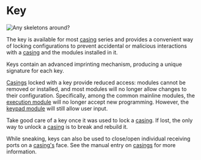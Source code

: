 # Key

![Any skeletons around?](item:tis3d:key)

The key is available for most [casing](../block/casing.md) series and provides a convenient way of locking configurations to prevent accidental or malicious interactions with a [casing](../block/casing.md) and the modules installed in it.

Keys contain an advanced imprinting mechanism, producing a unique signature for each key.

[Casings](../block/casing.md) locked with a key provide reduced access: modules cannot be removed or installed, and most modules will no longer allow changes to their configuration. Specifically, among the common mainline modules, the [execution module](execution_module.md) will no longer accept new programming. However, the [keypad module](keypad_module.md) will still allow user input.

Take good care of a key once it was used to lock a [casing](../block/casing.md). If lost, the only way to unlock a [casing](../block/casing.md) is to break and rebuild it.

While sneaking, keys can also be used to close/open individual receiving ports on a [casing's](../block/casing.md) face. See the manual entry on [casings](../block/casing.md) for more information.